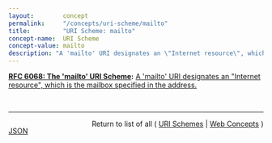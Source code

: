 ```yaml
---
layout:        concept
permalink:     "/concepts/uri-scheme/mailto"
title:         "URI Scheme: mailto"
concept-name:  URI Scheme
concept-value: mailto
description: "A 'mailto' URI designates an \"Internet resource\", which is the mailbox specified in the address."
---
```


**[RFC 6068: The 'mailto' URI Scheme](/specs/IETF/RFC/6068 "This document defines the format of Uniform Resource Identifiers (URIs) to identify resources that are reached using Internet mail. It adds better internationalization and compatibility with Internationalized Resource Identifiers to the previous syntax of 'mailto' URIs."):** [A 'mailto' URI designates an "Internet resource", which is the mailbox specified in the address.](http://tools.ietf.org/html/rfc6068#section-3 "Read documentation for URI Scheme &#34;mailto&#34;")

<br/>
<hr/>

<p style="float : left"><a href="./mailto.json" title="JSON representing this particular Web Concept value">JSON</a></p>
<p style="text-align: right">Return to list of all ( <a href="../uri-schemes">URI Schemes</a> | <a href="../">Web Concepts</a> )</p>
